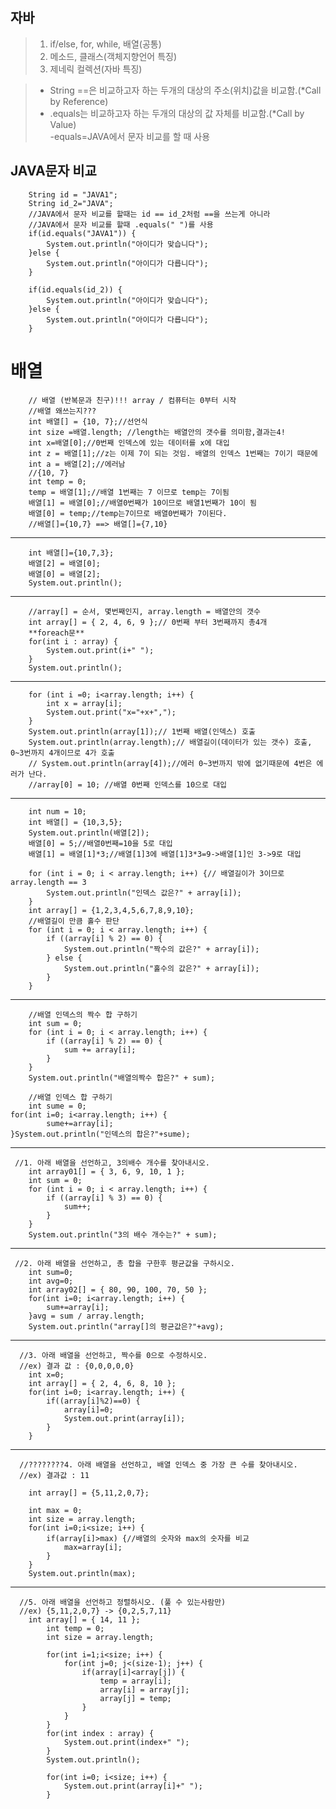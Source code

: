 ## 자바  
>1. if/else, for, while, 배열(공통)  
>2. 메소드, 클래스(객체지향언어 특징)  
>3. 제네릭 컬렉션(자바 특징)  

>- String ==은 비교하고자 하는 두개의 대상의 주소(위치)값을 비교함.(*Call by Reference)  
>- .equals는 비교하고자 하는 두개의 대상의 값 자체를 비교함.(*Call by Value)  
-equals=JAVA에서 문자 비교를 할 때 사용  

## JAVA문자 비교
        String id = "JAVA1";
		String id_2="JAVA";
		//JAVA에서 문자 비교를 할때는 id == id_2처럼 ==을 쓰는게 아니라
		//JAVA에서 문자 비교를 할때 .equals(" ")를 사용
		if(id.equals("JAVA1")) {
			System.out.println("아이디가 맞습니다");
		}else {
			System.out.println("아이디가 다릅니다");
		}
		
		if(id.equals(id_2)) {
			System.out.println("아이디가 맞습니다");
		}else {
			System.out.println("아이디가 다릅니다");
		}

# 배열  
        // 배열 (반복문과 친구)!!! array / 컴퓨터는 0부터 시작
		//배열 왜쓰는지???
		int 배열[] = {10, 7};//선언식
		int size =배열.length; //length는 배열안의 갯수를 의미함,결과는4!
		int x=배열[0];//0번째 인덱스에 있는 데이터를 x에 대입
		int z = 배열[1];//z는 이제 7이 되는 것임. 배열의 인덱스 1번째는 7이기 때문에
		int a = 배열[2];//에러남
		//{10, 7}
		int temp = 0;
		temp = 배열[1];//배열 1번째는 7 이므로 temp는 7이됨
		배열[1] = 배열[0];//배열0번째가 10이므로 배열1번째가 10이 됨
		배열[0] = temp;//temp는7이므로 배열0번째가 7이된다.
		//배열[]={10,7} ==> 배열[]={7,10}
---
		
		int 배열[]={10,7,3};
		배열[2] = 배열[0];
		배열[0] = 배열[2];
		System.out.println();
---
		//array[] = 순서, 몇번째인지, array.length = 배열안의 갯수
		int array[] = { 2, 4, 6, 9 };// 0번째 부터 3번째까지 총4개
		**foreach문**
		for(int i : array) {
			System.out.print(i+" ");
		}
		System.out.println();
---        
		for (int i =0; i<array.length; i++) {
			int x = array[i];
			System.out.print("x="+x+",");
		}
		System.out.println(array[1]);// 1번째 배열(인덱스) 호출
		System.out.println(array.length);// 배열길이(데이터가 있는 갯수) 호출, 0~3번까지 4개이므로 4가 호출
		// System.out.println(array[4]);//에러 0~3번까지 밖에 없기때문에 4번은 에러가 난다.
		//array[0] = 10; //배열 0번째 인덱스를 10으로 대입
---		
		
		int num = 10;
		int 배열[] = {10,3,5};
		System.out.println(배열[2]);
		배열[0] = 5;//배열0번째=10을 5로 대입
		배열[1] = 배열[1]*3;//배열[1]3에 배열[1]3*3=9->배열[1]인 3->9로 대입

		for (int i = 0; i < array.length; i++) {// 배열길이가 3이므로 array.length == 3
			System.out.println("인덱스 값은?" + array[i]);
		}
        int array[] = {1,2,3,4,5,6,7,8,9,10};
        //배열길이 만큼 홀수 판단
		for (int i = 0; i < array.length; i++) {
			if ((array[i] % 2) == 0) {
				System.out.println("짝수의 값은?" + array[i]);
			} else {
				System.out.println("홀수의 값은?" + array[i]);
			}
		}
        
---
		//배열 인덱스의 짝수 합 구하기
		int sum = 0;
		for (int i = 0; i < array.length; i++) {
			if ((array[i] % 2) == 0) {
				sum += array[i];
			}
		}
		System.out.println("배열의짝수 합은?" + sum);
		
		//배열 인덱스 합 구하기
		int sume = 0;
	for(int i=0; i<array.length; i++) {
			sume+=array[i];
	}System.out.println("인덱스의 합은?"+sume);
---
     //1. 아래 배열을 선언하고, 3의배수 개수를 찾아내시오.
		int array01[] = { 3, 6, 9, 10, 1 };
		int sum = 0;
		for (int i = 0; i < array.length; i++) {
			if ((array[i] % 3) == 0) {
				sum++;
			}
		}
		System.out.println("3의 배수 개수는?" + sum);
---
     //2. 아래 배열을 선언하고, 총 합을 구한후 평균값을 구하시오.
		int sum=0;
		int avg=0;
		int array02[] = { 80, 90, 100, 70, 50 };
		for(int i=0; i<array.length; i++) {
			sum+=array[i];
		}avg = sum / array.length;
		System.out.println("array[]의 평균값은?"+avg);
---
      //3. 아래 배열을 선언하고, 짝수를 0으로 수정하시오.
      //ex) 결과 값 : {0,0,0,0,0}
		int x=0;
		int array[] = { 2, 4, 6, 8, 10 };
		for(int i=0; i<array.length; i++) {
			if((array[i]%2)==0) {
				array[i]=0;
				System.out.print(array[i]);
			}
		}
---
      //????????4. 아래 배열을 선언하고, 배열 인덱스 중 가장 큰 수를 찾아내시오.
      //ex) 결과값 : 11
		
		int array[] = {5,11,2,0,7}; 

		int max = 0;
		int size = array.length;
		for(int i=0;i<size; i++) {
			if(array[i]>max) {//배열의 숫자와 max의 숫자를 비교
				max=array[i];
			}
		}
		System.out.println(max);

---
      //5. 아래 배열을 선언하고 정렬하시오. (풀 수 있는사람만)
      //ex) {5,11,2,0,7} -> {0,2,5,7,11}
		int array[] = { 14, 11 }; 
			int temp = 0;
			int size = array.length;
		
			for(int i=1;i<size; i++) {
				for(int j=0; j<(size-1); j++) { 
					if(array[i]<array[j]) {
						temp = array[i];
						array[i] = array[j];
						array[j] = temp;
					}
				}
			}
			for(int index : array) {
				System.out.print(index+" ");
			}
			System.out.println();
			
			for(int i=0; i<size; i++) {
				System.out.print(array[i]+" ");
			}
	